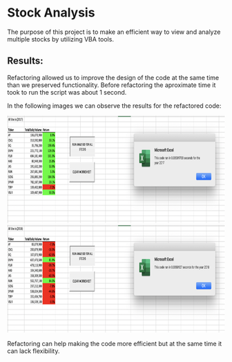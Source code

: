 # Stock Analysis

The purpose of this project is to make an efficient way to view and analyze multiple stocks by utilizing VBA tools. 


## Results: 

Refactoring allowed us to improve the design of the code at the same time than we preserved functionality.  Before refactoring the aproximate time it took to run the script was about 1 second.

In the following images we can observe the results for the refactored code:


<img src="https://github.com/NataliaVelasquez18/Stock-Analysis/blob/main/Resources/VBA_Challenge_2017.png" width = "1000" height= "250" />


<img src="https://github.com/NataliaVelasquez18/Stock-Analysis/blob/main/Resources/VBA_Challenge_2018.png" width = "1000" height= "250" />


Refactoring can help making the code more efficient but at the same time it can lack flexibility.
